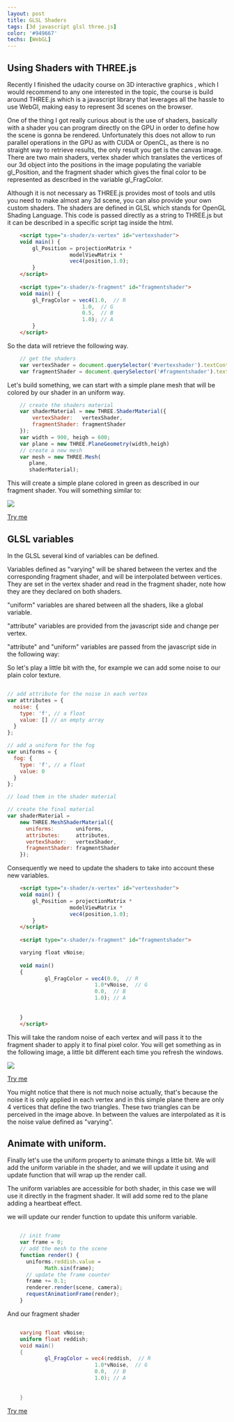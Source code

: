 ```yaml
---
layout: post
title: GLSL Shaders 
tags: [3d javascript glsl three.js]
color: '#949667'
techs: [WebGL]
---
```


## Using Shaders with THREE.js

Recently I finished the udacity course on 3D interactive graphics , which I would recommend to any one interested in the topic, the course is build around THREE.js which is a javascript library that leverages all the hassle to use WebGl, making easy to represent 3d scenes on the browser.

One of the thing I got really curious about is the use of shaders, basically with a shader you can program directly on the GPU in order to define how the scene is gonna be rendered. Unfortunately this does not allow to run parallel operations in the GPU as with CUDA or OpenCL, as there is no straight way to retrieve results, the only result you get is the canvas image. There are two main shaders, vertex shader which translates the vertices of our 3d object into the positions in the image populating the variable gl_Position, and the fragment shader which gives the final color to be represented as described in the variable gl_FragColor.

Although it is not necessary as THREE.js provides most of tools and utils you need to make almost any 3d scene, you can also provide your own custom shaders. The shaders are defined in GLSL which stands for OpenGL Shading Language. This code is passed directly as a string to THREE.js but it can be described in a specific script tag inside the html.

~~~html
	<script type="x-shader/x-vertex" id="vertexshader">
	void main() {
  		gl_Position = projectionMatrix *
                	modelViewMatrix *
                	vec4(position,1.0);
		}
	</script>
	
	<script type="x-shader/x-fragment" id="fragmentshader">
	void main() {
  		gl_FragColor = vec4(1.0,  // R
                      	1.0,  // G
                      	0.5,  // B
                      	1.0); // A
		}	
    </script>
~~~

So the data will retrieve the following way.

~~~ javascript
	// get the shaders
	var vertexShader = document.querySelector('#vertexshader').textContent;
	var fragmentShader = document.querySelector('#fragmentshader').textContent;	
~~~

Let's build something, we can start with a simple plane mesh that will be colored by our shader in an uniform way.

~~~ javascript
	// create the shaders material
	var shaderMaterial = new THREE.ShaderMaterial({
		vertexShader:   vertexShader,
		fragmentShader: fragmentShader
	});
	var width = 900, heigh = 600;
	var plane = new THREE.PlaneGeometry(width,heigh)
	// create a new mesh 
	var mesh = new THREE.Mesh(
	   plane,
	   shaderMaterial);
~~~

This will create a simple plane colored in green as described in our fragment shader. You will something similar to:

![](https://raw.githubusercontent.com/rulonder/shaders_test/gh-pages/shader1.png)

[Try me](http://rulonder.github.io/shaders_test/)

## GLSL variables 

In the GLSL several kind of variables can be defined.

Variables defined as "varying" will be shared between the vertex and the corresponding fragment shader, and will be interpolated between vertices. They are set in the vertex shader and read in the fragment shader, note how they are they declared on both shaders.

"uniform" variables are shared between all the shaders, like a global variable. 

"attribute" variables are provided from the javascript side and change per vertex.

"attribute" and "uniform" variables are passed from the javascript side in the following way:

So let's play a little bit with the, for example we can add some noise to our plain color texture.

~~~ javascript

// add attribute for the noise in each vertex 
var attributes = {
  noise: {
    type: 'f', // a float
    value: [] // an empty array
  }
};

// add a uniform for the fog
var uniforms = {
  fog: {
    type: 'f', // a float
    value: 0
  }
};

// load them in the shader material

// create the final material
var shaderMaterial =
    new THREE.MeshShaderMaterial({
      uniforms:       uniforms,
      attributes:     attributes,
	  vertexShader:   vertexShader,
	  fragmentShader: fragmentShader
    });


~~~

Consequently we need to update the shaders to take into account these new variables.

~~~html
	<script type="x-shader/x-vertex" id="vertexshader">
	void main() {
  		gl_Position = projectionMatrix *
                	modelViewMatrix *
                	vec4(position,1.0);
		}
	</script>
	
	<script type="x-shader/x-fragment" id="fragmentshader">

	varying float vNoise;
	
	void main()
	{
	  		gl_FragColor = vec4(0.0,  // R
	                      	1.0*vNoise,  // G
	                      	0.0,  // B
	                      	1.0); // A
	  
						  
	}
    </script>
~~~

This will take the random noise of each vertex and will pass it to the fragment shader to apply it to final pixel color. You will get something as in the following image, a little bit different each time you refresh the windows.

![](https://raw.githubusercontent.com/rulonder/shaders_test/gh-pages/shader2.png)

[Try me](http://rulonder.github.io/shaders_test/index2.html)

You might notice that there is not much noise actually, that's because the noise it is only applied in each vertex and in this simple plane there are only 4 vertices that define the two triangles. These two triangles can be perceived in the image above. In between the values are interpolated as it is the noise value defined as "varying".

## Animate with uniform.

Finally let's use the uniform property to animate things a little bit. We will add the uniform variable in the shader, and we will update it using and update function that will wrap up the render call.

The uniform variables are accessible for both shader, in this case we will use it directly in the fragment shader. It will add some red to the plane adding a heartbeat effect.

we will update our render function to update this uniform variable.

~~~ javascript

    // init frame 
	var frame = 0;
	// add the mesh to the scene
	function render() {
	  uniforms.reddish.value =
    		Math.sin(frame);	
  	  // update the frame counter
      frame += 0.1;			
	  renderer.render(scene, camera);
	  requestAnimationFrame(render);
	}

~~~ 

And our fragment shader

~~~ GLSL

	varying float vNoise;
	uniform float reddish;
	void main()
	{
	  		gl_FragColor = vec4(reddish,  // R
	                      	1.0*vNoise,  // G
	                      	0.0,  // B
	                      	1.0); // A
	  
						  
	}

~~~

[Try me](http://rulonder.github.io/shaders_test/index3.html)
